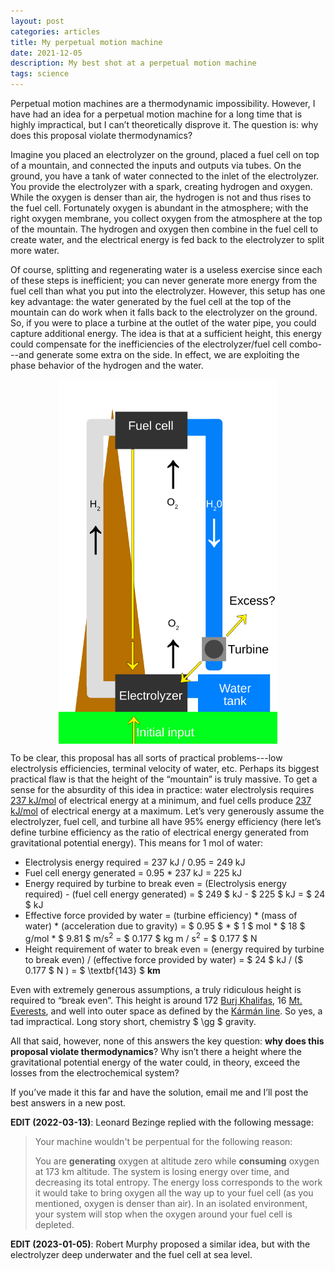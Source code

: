```yaml
---
layout: post
categories: articles
title: My perpetual motion machine
date: 2021-12-05
description: My best shot at a perpetual motion machine
tags: science
---
```


Perpetual motion machines are a thermodynamic impossibility.
However, I have had an idea for a perpetual motion machine for a long time
that is highly impractical,
but I can’t theoretically disprove it.
The question is: why does this proposal violate thermodynamics?

Imagine you placed an electrolyzer on the ground, placed a fuel cell on top of a mountain,
and connected the inputs and outputs via tubes.
On the ground, you have a tank of water connected to the inlet of the electrolyzer.
You provide the electrolyzer with a spark, creating hydrogen and oxygen.
While the oxygen is denser than air, the hydrogen is not and thus rises to the fuel cell.
Fortunately oxygen is abundant in the atmosphere; with the right oxygen membrane,
you collect oxygen from the atmosphere at the top of the mountain.
The hydrogen and oxygen then combine in the fuel cell to create water,
and the electrical energy is fed back to the electrolyzer to split more water. 

Of course, splitting and regenerating water is a useless exercise since each of these steps is inefficient; you can never generate more energy from the fuel cell than what you put into the electrolyzer.
However, this setup has one key advantage: the water generated by the fuel cell at the top of the mountain can do work when it falls back to the electrolyzer on the ground.
So, if you were to place a turbine at the outlet of the water pipe,
you could capture additional energy.
The idea is that at a sufficient height,
this energy could compensate for the inefficiencies of the electrolyzer/fuel cell combo---and generate some extra on the side.
In effect, we are exploiting the phase behavior of the hydrogen and the water.

<p>
<img src="/img/perpetual_motion/schematic.svg" style="display:block; margin-left: auto; margin-right: auto;" width="350px">
</p>

To be clear, this proposal has all sorts of practical problems---low electrolysis efficiencies, terminal velocity of water, etc.
Perhaps its biggest practical flaw is that the height of the “mountain” is truly massive.
To get a sense for the absurdity of this idea in practice:
water electrolysis requires [237 kJ/mol](http://hyperphysics.phy-astr.gsu.edu/hbase/thermo/electrol.html) of electrical energy at a minimum,
and fuel cells produce [237 kJ/mol](http://hyperphysics.phy-astr.gsu.edu/hbase/thermo/electrol.html) of electrical energy at a maximum.
Let’s very generously assume the electrolyzer, fuel cell, and turbine
all have 95% energy efficiency (here let’s define turbine efficiency
as the ratio of electrical energy generated from gravitational potential energy).
This means for 1 mol of water:
- Electrolysis energy required = $237$ kJ / $0.95$ = $249$ kJ
- Fuel cell energy generated = $0.95$ * $237$ kJ = $225$ kJ
- Energy required by turbine to break even = (Electrolysis energy required) - (fuel cell energy generated) = $ 249 $ kJ - $ 225 $ kJ = $ 24 $ kJ
- Effective force provided by water = (turbine efficiency) * (mass of water) * (acceleration due to gravity) = $ 0.95 $ * $ 1 $ mol * $ 18 $ g/mol * $ 9.81 $ m/s$^2$ = $ 0.177 $ kg m / s$^2$ = $ 0.177 $ N
- Height requirement of water to break even = (energy required by turbine to break even) / (effective force provided by water) = $ 24 $ kJ / ($ 0.177 $ N ) = $ \textbf{143} $ **km**

Even with extremely generous assumptions, a truly ridiculous height is required to “break even”.
This height is around 172 [Burj Khalifas](https://en.wikipedia.org/wiki/Burj_Khalifa),
16 [Mt. Everests](https://en.wikipedia.org/wiki/Mount_Everest),
and well into outer space as defined by the [Kármán line](https://en.wikipedia.org/wiki/Kármán_line).
So yes, a tad impractical. Long story short, chemistry $ \gg $ gravity.

All that said, however, none of this answers the key question:
**why does this proposal violate thermodynamics**?
Why isn’t there a height where the gravitational potential energy of the water
could, in theory, exceed the losses from the electrochemical system?

If you’ve made it this far and have the solution, email me and I’ll post the best answers in a new post. 

**EDIT (2022-03-13)**: Leonard Bezinge replied with the following message:

> Your machine wouldn't be perpentual for the following reason:
>
> You are **generating** oxygen at altitude zero while **consuming** oxygen at 173 km altitude.
> The system is losing energy over time, and decreasing its total entropy.
> The energy loss corresponds to the work it would take to bring oxygen
> all the way up to your fuel cell (as you mentioned, oxygen is denser than air).
> In an isolated environment, your system will stop when the oxygen around your fuel cell is depleted.

**EDIT (2023-01-05)**: Robert Murphy proposed a similar idea, but with the electrolyzer deep underwater and the fuel cell at sea level.